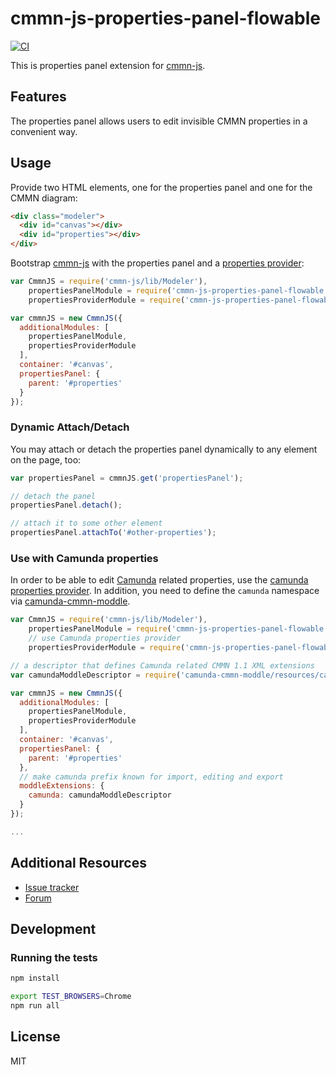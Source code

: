# cmmn-js-properties-panel-flowable

[![CI](https://github.com/bpmn-io/cmmn-js-properties-panel-flowable/workflows/CI/badge.svg)](https://github.com/bpmn-io/cmmn-js-properties-panel-flowable/actions?query=workflow%3ACI)

This is properties panel extension for [cmmn-js](https://github.com/bpmn-io/cmmn-js).


## Features

The properties panel allows users to edit invisible CMMN properties in a convenient way.


## Usage

Provide two HTML elements, one for the properties panel and one for the CMMN diagram:

```html
<div class="modeler">
  <div id="canvas"></div>
  <div id="properties"></div>
</div>
```

Bootstrap [cmmn-js](https://github.com/bpmn-io/cmmn-js) with the properties panel and a [properties provider](https://github.com/bpmn-io/cmmn-js-properties-panel-flowable/tree/master/lib/provider):

```javascript
var CmmnJS = require('cmmn-js/lib/Modeler'),
    propertiesPanelModule = require('cmmn-js-properties-panel-flowable'),
    propertiesProviderModule = require('cmmn-js-properties-panel-flowable/lib/provider/cmmn');

var cmmnJS = new CmmnJS({
  additionalModules: [
    propertiesPanelModule,
    propertiesProviderModule
  ],
  container: '#canvas',
  propertiesPanel: {
    parent: '#properties'
  }
});
```


### Dynamic Attach/Detach

You may attach or detach the properties panel dynamically to any element on the page, too:

```javascript
var propertiesPanel = cmmnJS.get('propertiesPanel');

// detach the panel
propertiesPanel.detach();

// attach it to some other element
propertiesPanel.attachTo('#other-properties');
```


### Use with Camunda properties

In order to be able to edit [Camunda](https://camunda.org) related properties, use the [camunda properties provider](https://github.com/bpmn-io/cmmn-js-properties-panel-flowable/tree/master/lib/provider/camunda).
In addition, you need to define the `camunda` namespace via [camunda-cmmn-moddle](https://github.com/camunda/camunda-cmmn-moddle).

```javascript
var CmmnJS = require('cmmn-js/lib/Modeler'),
    propertiesPanelModule = require('cmmn-js-properties-panel-flowable'),
    // use Camunda properties provider
    propertiesProviderModule = require('cmmn-js-properties-panel-flowable/lib/provider/camunda');

// a descriptor that defines Camunda related CMMN 1.1 XML extensions
var camundaModdleDescriptor = require('camunda-cmmn-moddle/resources/camunda');

var cmmnJS = new CmmnJS({
  additionalModules: [
    propertiesPanelModule,
    propertiesProviderModule
  ],
  container: '#canvas',
  propertiesPanel: {
    parent: '#properties'
  },
  // make camunda prefix known for import, editing and export
  moddleExtensions: {
    camunda: camundaModdleDescriptor
  }
});

...
```


## Additional Resources

* [Issue tracker](https://github.com/bpmn-io/cmmn-js-properties-panel-flowable/issues)
* [Forum](https://forum.bpmn.io)


## Development

### Running the tests

```bash
npm install

export TEST_BROWSERS=Chrome
npm run all
```


## License

MIT